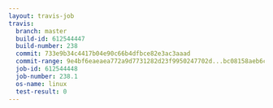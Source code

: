 ```yaml
---
layout: travis-job
travis:
  branch: master
  build-id: 612544447
  build-number: 238
  commit: 733e9b34c4417b04e90c66b4dfbce82e3ac3aaad
  commit-range: 9e4bf6eaeaea772a9d7731282d23f9950247702d...bc08158aeb6c03a05f1dae28a2c6c7b81a00e27e
  job-id: 612544448
  job-number: 238.1
  os-name: linux
  test-result: 0
---
```

